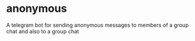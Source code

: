 # anonymous
A telegram bot for sending anonymous messages to members of a group chat and also to a group chat
